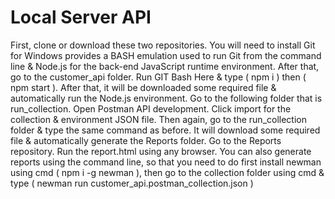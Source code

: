 # Local Server API

First, clone or download these two repositories. You will need to install Git for Windows provides a BASH emulation used to run Git from the command line & Node.js for the back-end JavaScript runtime environment. After that, go to the customer_api folder. Run GIT Bash Here & type ( npm i ) then ( npm start ). After that, it will be downloaded some required file & automatically run the Node.js environment. Go to the following folder that is run_collection. Open Postman API development. Click import for the collection & environment JSON file. Then again, go to the run_collection folder & type the same command as before. It will download some required file & automatically generate the Reports folder. Go to the Reports repository. Run the report.html using any browser. You can also generate reports using the command line, so that you need to do first install newman using cmd ( npm i -g newman ), then go to the collection folder using cmd & type ( newman run customer_api.postman_collection.json )
